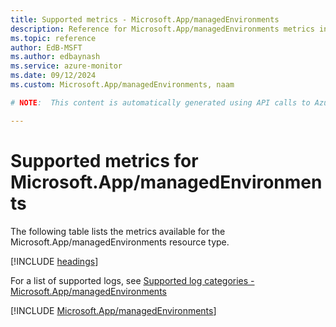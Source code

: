 ```yaml
---
title: Supported metrics - Microsoft.App/managedEnvironments
description: Reference for Microsoft.App/managedEnvironments metrics in Azure Monitor.
ms.topic: reference
author: EdB-MSFT
ms.author: edbaynash
ms.service: azure-monitor
ms.date: 09/12/2024
ms.custom: Microsoft.App/managedEnvironments, naam

# NOTE:  This content is automatically generated using API calls to Azure. Any edits made on these files will be overwritten in the next run of the script. 

---
```


  
# Supported metrics for Microsoft.App/managedEnvironments
  
The following table lists the metrics available for the Microsoft.App/managedEnvironments resource type.  
  
  
[!INCLUDE [headings](~/reusable-content/ce-skilling/azure/includes/azure-monitor/reference/metrics/metrics-headings.md)]  
  
  
  
For a list of supported logs, see [Supported log categories - Microsoft.App/managedEnvironments](../supported-logs/microsoft-app-managedenvironments-logs.md)  
  
 

[!INCLUDE [Microsoft.App/managedEnvironments](~/reusable-content/ce-skilling/azure/includes/azure-monitor/reference/metrics/microsoft-app-managedenvironments-metrics-include.md)]  

